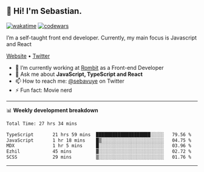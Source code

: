 ## 👋 Hi! I'm Sebastian.

[![wakatime](https://wakatime.com/badge/user/df0036c6-328a-4a39-be9b-e49417ed22a1.svg)](https://wakatime.com/@df0036c6-328a-4a39-be9b-e49417ed22a1)
[![codewars](https://www.codewars.com/users/sebavuye/badges/small)](https://www.codewars.com/users/sebavuye)

I’m a self-taught front end developer. Currently, my main focus is Javascript and React

[Website](https://sebastianvuye.be) • [Twitter](https://twitter.com/sebavuye)

- 🔭 I’m currently working at [Rombit](https://rombit.com/) as a Front-end Developer
- 💬 Ask me about **JavaScript, TypeScript and React**
- 📫 How to reach me: [@sebavuye](https://twitter.com/sebavuye) on Twitter
- ⚡ Fun fact: Movie nerd

-------

📊 **Weekly development breakdown**

<!--START_SECTION:waka-->

```txt
Total Time: 27 hrs 34 mins

TypeScript       21 hrs 59 mins  ████████████████████░░░░░   79.56 %
JavaScript       1 hr 18 mins    █▒░░░░░░░░░░░░░░░░░░░░░░░   04.75 %
MDX              1 hr 5 mins     █░░░░░░░░░░░░░░░░░░░░░░░░   03.96 %
Ezhil            45 mins         ▓░░░░░░░░░░░░░░░░░░░░░░░░   02.72 %
SCSS             29 mins         ▒░░░░░░░░░░░░░░░░░░░░░░░░   01.76 %
```

<!--END_SECTION:waka-->
-------

